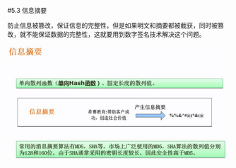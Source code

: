 #5.3 信息摘要

防止信息被篡改，保证信息的完整性，但是如果明文和摘要都被截获，同时被篡改，就不能保证数据的完整性，这就要用到数字签名技术解决这个问题。

![](/imgs/1.6.3-1信息摘要.png)
